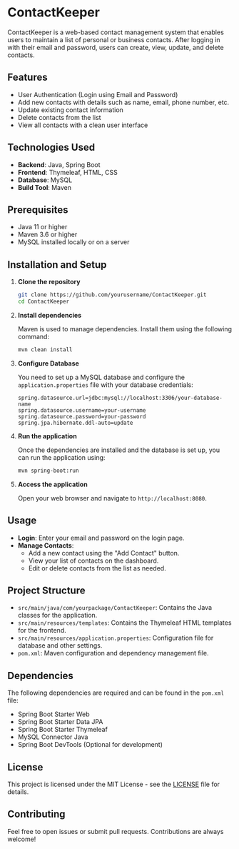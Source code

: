 
# ContactKeeper

ContactKeeper is a web-based contact management system that enables users to maintain a list of personal or business contacts. After logging in with their email and password, users can create, view, update, and delete contacts.

## Features

- User Authentication (Login using Email and Password)
- Add new contacts with details such as name, email, phone number, etc.
- Update existing contact information
- Delete contacts from the list
- View all contacts with a clean user interface

## Technologies Used

- **Backend**: Java, Spring Boot
- **Frontend**: Thymeleaf, HTML, CSS
- **Database**: MySQL
- **Build Tool**: Maven

## Prerequisites

- Java 11 or higher
- Maven 3.6 or higher
- MySQL installed locally or on a server

## Installation and Setup

1. **Clone the repository**

   ```bash
   git clone https://github.com/yourusername/ContactKeeper.git
   cd ContactKeeper
   ```

2. **Install dependencies**

   Maven is used to manage dependencies. Install them using the following command:

   ```bash
   mvn clean install
   ```

3. **Configure Database**

   You need to set up a MySQL database and configure the `application.properties` file with your database credentials:

   ```properties
   spring.datasource.url=jdbc:mysql://localhost:3306/your-database-name
   spring.datasource.username=your-username
   spring.datasource.password=your-password
   spring.jpa.hibernate.ddl-auto=update
   ```

4. **Run the application**

   Once the dependencies are installed and the database is set up, you can run the application using:

   ```bash
   mvn spring-boot:run
   ```

5. **Access the application**

   Open your web browser and navigate to `http://localhost:8080`.

## Usage

- **Login**: Enter your email and password on the login page.
- **Manage Contacts**:
  - Add a new contact using the "Add Contact" button.
  - View your list of contacts on the dashboard.
  - Edit or delete contacts from the list as needed.

## Project Structure

- `src/main/java/com/yourpackage/ContactKeeper`: Contains the Java classes for the application.
- `src/main/resources/templates`: Contains the Thymeleaf HTML templates for the frontend.
- `src/main/resources/application.properties`: Configuration file for database and other settings.
- `pom.xml`: Maven configuration and dependency management file.

## Dependencies

The following dependencies are required and can be found in the `pom.xml` file:

- Spring Boot Starter Web
- Spring Boot Starter Data JPA
- Spring Boot Starter Thymeleaf
- MySQL Connector Java
- Spring Boot DevTools (Optional for development)

## License

This project is licensed under the MIT License - see the [LICENSE](LICENSE) file for details.

## Contributing

Feel free to open issues or submit pull requests. Contributions are always welcome!

